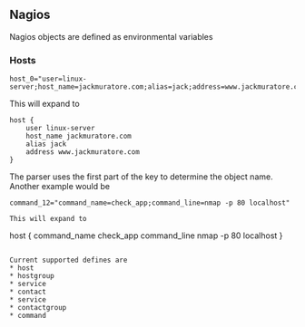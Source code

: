 ## Nagios
Nagios objects are defined as environmental variables

### Hosts
```
host_0="user=linux-server;host_name=jackmuratore.com;alias=jack;address=www.jackmuratore.com"
```
This will expand to
```
host {
    user linux-server
    host_name jackmuratore.com
    alias jack
    address www.jackmuratore.com
}
```

The parser uses the first part of the key to determine the object name. Another example would be
```
command_12="command_name=check_app;command_line=nmap -p 80 localhost"

This will expand to

```
host {
    command_name check_app
    command_line nmap -p 80 localhost
}
```

Current supported defines are
* host
* hostgroup
* service
* contact
* service
* contactgroup
* command

    
